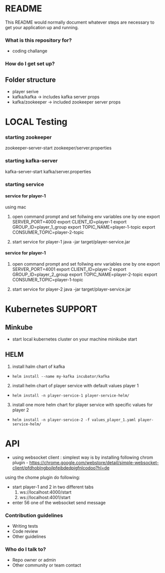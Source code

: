 # README #

This README would normally document whatever steps are necessary to get your application up and running.

### What is this repository for? ###
* coding challange

### How do I get set up? ###

## Folder structure ##
- player serive
- kafka/kafka -> includes kafka server props
- kafka/zookeeper -> included zookeeper server props

# LOCAL Testing #

### starting zookeeper ###
zookeeper-server-start zookeeper/server.properties

### starting kafka-server ###
kafka-server-start kafka/server.properties

### starting service ###

#### service for player-1 ####
using mac
1. open command prompt and set follwing env variables one by one
	export SERVER_PORT=4000
	export CLIENT_ID=player-1
	export GROUP_ID=player_1_group
	export TOPIC_NAME=player-1-topic
	export CONSUMER_TOPIC=player-2-topic

2. start service for player-1
	java -jar target/player-service.jar

#### service for player-1 ####
1. open command prompt and set follwing env variables one by one
	export SERVER_PORT=4001
	export CLIENT_ID=player-2
	export GROUP_ID=player_2_group
	export TOPIC_NAME=player-2-topic
	export CONSUMER_TOPIC=player-1-topic

2. start service for player-2
	java -jar target/player-service.jar


# Kubernetes SUPPORT #
## Minkube ###
- start local kubernetes cluster on your machine 
	minikube start
	
## HELM ##
1. install halm chart of kafka
 - ```helm install --name my-kafka incubator/kafka```
2. install helm chart of player service with default values player 1  
 - ```helm install -n player-service-1 player-service-helm/```
3. install one more helm chart for player service with specific values for player 2
 - ```helm install -n player-service-2 -f values_player_1.yaml player-service-helm/ ```



# API #

* using websocket client :
 simplest way is by installing following chrom plugin -
 https://chrome.google.com/webstore/detail/simple-websocket-client/pfdhoblngboilpfeibdedpjgfnlcodoo?hl=de
 
 using the chome plugin do following:
 
- start player-1 and 2 in two different tabs
	1. ws://localhost:4000/start	
	2. ws://localhost:4001/start
- enter 56 one of the websocket send message


### Contribution guidelines ###

* Writing tests
* Code review
* Other guidelines

### Who do I talk to? ###

* Repo owner or admin
* Other community or team contact